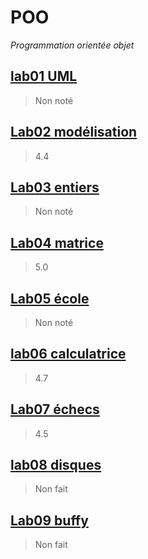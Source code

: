 # POO
*Programmation orientée objet*
## [lab01 UML](https://github.com/artjun-heigvd/POO/tree/main/lab01_UML)
> Non noté
## [Lab02 modélisation](https://github.com/artjun-heigvd/POO/tree/main/lab02_Modelisation)
> 4.4
## [Lab03 entiers](https://github.com/artjun-heigvd/POO/tree/main/lab03_Entiers)
> Non noté
## [Lab04 matrice](https://github.com/artjun-heigvd/POO/tree/main/lab04_Matrice)
> 5.0
## [Lab05 école](https://github.com/artjun-heigvd/POO/tree/main/lab05_Ecole)
> Non noté
## [lab06 calculatrice](https://github.com/artjun-heigvd/POO/tree/main/lab06_Calculatrice)
> 4.7
## [Lab07 échecs](https://github.com/artjun-heigvd/POO/tree/main/lab07_Echecs)
> 4.5
## [lab08 disques](https://github.com/artjun-heigvd/POO/tree/main/lab08_Disques)
> Non fait
## [Lab09 buffy](https://github.com/artjun-heigvd/POO/tree/main/lab09_Buffy)
> Non fait
